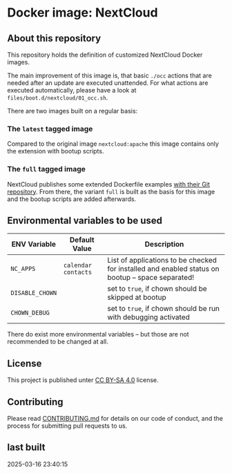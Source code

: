 # Docker image: NextCloud

## About this repository

This repository holds the definition of customized NextCloud Docker images.

The main improvement of this image is, that basic `./occ` actions that are needed after an update are executed unattended. For what actions are executed automatically, please have a look at `files/boot.d/nextcloud/01_occ.sh`.

There are two images built on a regular basis:

### The `latest` tagged image

Compared to the original image `nextcloud:apache` this image contains only the extension with bootup scripts.

### The `full` tagged image

NextCloud publishes some extended Dockerfile examples [with their Git repository](https://github.com/nextcloud/docker/tree/master/.examples/dockerfiles). From there, the variant `full` is built as the basis for this image and the bootup scripts are added afterwards.

## Environmental variables to be used

| ENV Variable | Default Value | Description |
| ------------ | ------------- | ----------- |
| `NC_APPS`    | `calendar contacts` | List of applications to be checked for installed and enabled status on bootup – space separated! |
| `DISABLE_CHOWN` | | set to `true`, if chown should be skipped at bootup |
| `CHOWN_DEBUG` | | set to `true`, if chown should be run with debugging activated |

There do exist more environmental variables – but those are not recommended to be changed at all.

## License

This project is published unter [CC BY-SA 4.0](https://creativecommons.org/licenses/by-sa/4.0/) license.

## Contributing

Please read [CONTRIBUTING.md](CONTRIBUTING.md) for details on our code of conduct, and the process for submitting pull requests to us.

## last built

2025-03-16 23:40:15
